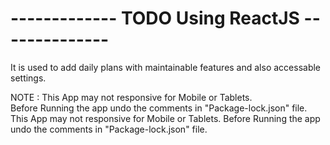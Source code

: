 # ------------- TODO Using ReactJS --------------

It is used to add daily plans with maintainable features and also accessable settings.

NOTE : 
  This App may not responsive for Mobile or Tablets. <br />
  Before Running the app undo the comments in "Package-lock.json" file.
  This App may not responsive for Mobile or Tablets.
  Before Running the app undo the comments in "Package-lock.json" file.
